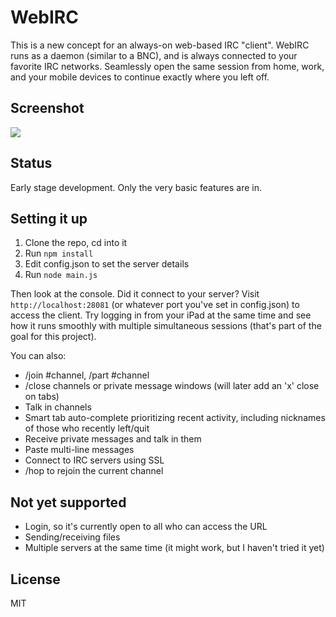 # WebIRC

This is a new concept for an always-on web-based IRC "client". WebIRC runs as a daemon (similar to a BNC), and is always connected to your favorite IRC networks. Seamlessly open the same session from home, work, and your mobile devices to continue exactly where you left off.

## Screenshot
![](http://img405.imageshack.us/img405/6546/y22g.png)

## Status
Early stage development. Only the very basic features are in.

## Setting it up

1. Clone the repo, cd into it
2. Run `npm install`
3. Edit config.json to set the server details
4. Run `node main.js`

Then look at the console. Did it connect to your server? Visit `http://localhost:28081` (or whatever port you've set in config.json) to access the client. Try logging in from your iPad at the same time and see how it runs smoothly with multiple simultaneous sessions (that's part of the goal for this project).

You can also:

* /join #channel, /part #channel
* /close channels or private message windows (will later add an 'x' close on tabs)
* Talk in channels
* Smart tab auto-complete prioritizing recent activity, including nicknames of those who recently left/quit
* Receive private messages and talk in them
* Paste multi-line messages
* Connect to IRC servers using SSL
* /hop to rejoin the current channel

## Not yet supported
* Login, so it's currently open to all who can access the URL
* Sending/receiving files
* Multiple servers at the same time (it might work, but I haven't tried it yet)

## License
MIT
